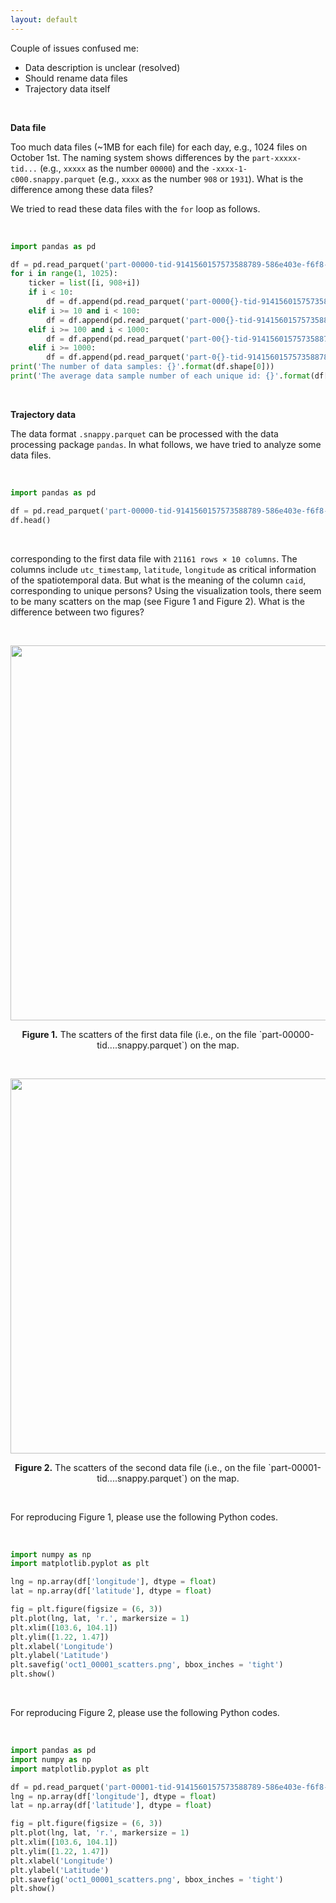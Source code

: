 ```yaml
---
layout: default
---
```


Couple of issues confused me:

- Data description is unclear (resolved)
- Should rename data files
- Trajectory data itself

<br>

**Data file**

Too much data files (~1MB for each file) for each day, e.g., 1024 files on October 1st. The naming system shows differences by the `part-xxxxx-tid...` (e.g., `xxxxx` as the number `00000`) and the `-xxxx-1-c000.snappy.parquet` (e.g., `xxxx` as the number `908` or `1931`). What is the difference among these data files?

We tried to read these data files with the `for` loop as follows.

<br>

```python
import pandas as pd

df = pd.read_parquet('part-00000-tid-9141560157573588789-586e403e-f6f8-4385-8507-8a0d7c4c91d7-908-1-c000.snappy.parquet')
for i in range(1, 1025):
    ticker = list([i, 908+i])
    if i < 10:
        df = df.append(pd.read_parquet('part-0000{}-tid-9141560157573588789-586e403e-f6f8-4385-8507-8a0d7c4c91d7-{}-1-c000.snappy.parquet'.format(*ticker)), ignore_index = True)
    elif i >= 10 and i < 100:
        df = df.append(pd.read_parquet('part-000{}-tid-9141560157573588789-586e403e-f6f8-4385-8507-8a0d7c4c91d7-{}-1-c000.snappy.parquet'.format(*ticker)), ignore_index = True)
    elif i >= 100 and i < 1000:
        df = df.append(pd.read_parquet('part-00{}-tid-9141560157573588789-586e403e-f6f8-4385-8507-8a0d7c4c91d7-{}-1-c000.snappy.parquet'.format(*ticker)), ignore_index = True)
    elif i >= 1000:
        df = df.append(pd.read_parquet('part-0{}-tid-9141560157573588789-586e403e-f6f8-4385-8507-8a0d7c4c91d7-{}-1-c000.snappy.parquet'.format(*ticker)), ignore_index = True)
print('The number of data samples: {}'.format(df.shape[0]))
print('The average data sample number of each unique id: {}'.format(df['caid'].unique().size))
```

<br>

**Trajectory data**

The data format `.snappy.parquet` can be processed with the data processing package `pandas`. In what follows, we have tried to analyze some data files.

<br>

```python
import pandas as pd

df = pd.read_parquet('part-00000-tid-9141560157573588789-586e403e-f6f8-4385-8507-8a0d7c4c91d7-908-1-c000.snappy.parquet')
df.head()
```

<br>

corresponding to the first data file with `21161 rows × 10 columns`. The columns include `utc_timestamp`, `latitude`, `longitude` as critical information of the spatiotemporal data. But what is the meaning of the column `caid`, corresponding to unique persons? Using the visualization tools, there seem to be many scatters on the map (see Figure 1 and Figure 2). What is the difference between two figures?

<br>

<p align="center">
<img align="middle" src="https://spatiotemporal-data.github.io/trajectory/oct1_00000_scatters.png" width="600" />
</p>

<p align = "center">
<b>Figure 1.</b> The scatters of the first data file (i.e., on the file `part-00000-tid....snappy.parquet`) on the map.
</p>

<br>

<p align="center">
<img align="middle" src="https://spatiotemporal-data.github.io/trajectory/oct1_00001_scatters.png" width="600" />
</p>

<p align = "center">
<b>Figure 2.</b> The scatters of the second data file (i.e., on the file `part-00001-tid....snappy.parquet`) on the map.
</p>

<br>

For reproducing Figure 1, please use the following Python codes.

<br>

```python
import numpy as np
import matplotlib.pyplot as plt

lng = np.array(df['longitude'], dtype = float)
lat = np.array(df['latitude'], dtype = float)

fig = plt.figure(figsize = (6, 3))
plt.plot(lng, lat, 'r.', markersize = 1)
plt.xlim([103.6, 104.1])
plt.ylim([1.22, 1.47])
plt.xlabel('Longitude')
plt.ylabel('Latitude')
plt.savefig('oct1_00001_scatters.png', bbox_inches = 'tight')
plt.show()
```

<br>

For reproducing Figure 2, please use the following Python codes.

<br>

```python
import pandas as pd
import numpy as np
import matplotlib.pyplot as plt

df = pd.read_parquet('part-00001-tid-9141560157573588789-586e403e-f6f8-4385-8507-8a0d7c4c91d7-909-1-c000.snappy.parquet')
lng = np.array(df['longitude'], dtype = float)
lat = np.array(df['latitude'], dtype = float)

fig = plt.figure(figsize = (6, 3))
plt.plot(lng, lat, 'r.', markersize = 1)
plt.xlim([103.6, 104.1])
plt.ylim([1.22, 1.47])
plt.xlabel('Longitude')
plt.ylabel('Latitude')
plt.savefig('oct1_00001_scatters.png', bbox_inches = 'tight')
plt.show()
```

<br>

